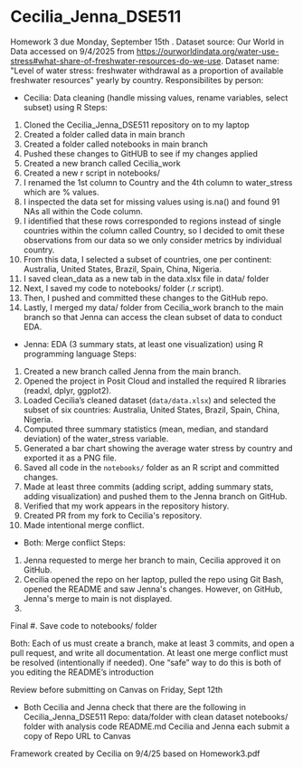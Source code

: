 # Cecilia_Jenna_DSE511
Homework 3 due Monday, September 15th .
Dataset source: Our World in Data accessed on 9/4/2025 from https://ourworldindata.org/water-use-stress#what-share-of-freshwater-resources-do-we-use.
Dataset name: "Level of water stress: freshwater withdrawal as a proportion of available freshwater resources" yearly by country.
Responsibilites by person:
- Cecilia: Data cleaning (handle missing values, rename variables, select subset) using R
Steps:
1. Cloned the Cecilia_Jenna_DSE511 repository on to my laptop
2. Created a folder called data in main branch
3. Created a folder called notebooks in main branch
4. Pushed these changes to GitHUB to see if my changes applied
5. Created a new branch called Cecilia_work
6. Created a new r script in notebooks/
7. I renamed the 1st column to Country and the 4th column to water_stress which are % values.
8. I inspected the data set for missing values using is.na() and found 91 NAs all within the Code column.
9. I identified that these rows corresponded to regions instead of single countries within the column called Country, so I decided to omit these observations from our data so we only consider metrics by individual country.
10. From this data, I selected a subset of countries, one per continent: Australia, United States, Brazil, Spain, China, Nigeria.
11. I saved clean_data as a new tab in the data.xlsx file in data/ folder
12. Next, I saved my code to notebooks/ folder (.r script).
13. Then, I pushed and committed these changes to the GitHub repo.
13. Lastly, I merged my data/ folder from Cecilia_work branch to the main branch so that Jenna can access the clean subset of data to conduct EDA.

- Jenna: EDA (3 summary stats, at least one visualization) using R programming language
Steps:  
1. Created a new branch called Jenna from the main branch.  
2. Opened the project in Posit Cloud and installed the required R libraries (readxl, dplyr, ggplot2).  
3. Loaded Cecilia’s cleaned dataset (`data/data.xlsx`) and selected the subset of six countries: Australia, United States, Brazil, Spain, China, Nigeria.  
4. Computed three summary statistics (mean, median, and standard deviation) of the water_stress variable.  
5. Generated a bar chart showing the average water stress by country and exported it as a PNG file.  
6. Saved all code in the `notebooks/` folder as an R script and committed changes.  
7. Made at least three commits (adding script, adding summary stats, adding visualization) and pushed them to the Jenna branch on GitHub.  
8. Verified that my work appears in the repository history.
9. Created PR from my fork to Cecilia's repository.
10. Made intentional merge conflict.

- Both: Merge conflict
Steps:
1. Jenna requested to merge her branch to main, Cecilia approved it on GitHub.
2. Cecilia opened the repo on her laptop, pulled the repo using Git Bash, opened the README and saw Jenna's changes. However, on GitHub, Jenna's merge to main is not displayed.
3. 

Final #. Save code to notebooks/ folder

Both: Each of us must create a branch, make at least 3 commits, and open a pull request, and write all documentation. At least one merge conflict must be resolved (intentionally if needed). One “safe” way to do this is both of you editing the README’s introduction

Review before submitting on Canvas on Friday, Sept 12th
- Both Cecilia and Jenna check that there are the following in Cecilia_Jenna_DSE511 Repo:
data/folder with clean dataset
notebooks/ folder with analysis code
README.md
Cecilia and Jenna each submit a copy of Repo URL to Canvas

Framework created by Cecilia on 9/4/25 based on Homework3.pdf
